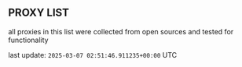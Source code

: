 ## PROXY LIST

all proxies in this list were collected from open sources and tested for functionality

last update: `2025-03-07 02:51:46.911235+00:00` UTC